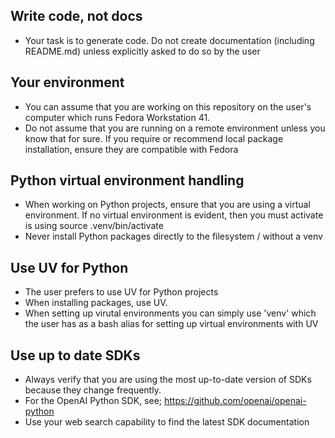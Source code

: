 ## Write code, not docs

- Your task is to generate code. Do not create documentation (including README.md) unless explicitly asked to do so by the user

## Your environment

- You can assume that you are working on this repository on the user's computer which runs Fedora Workstation 41. 
- Do not assume that you are running on a remote environment unless you know that for sure. If you require or recommend local package installation, ensure they are compatible with Fedora

## Python virtual environment handling

- When working on Python projects, ensure that you are using a virtual environment. If no virtual environment is evident, then you must activate is using source .venv/bin/activate
- Never install Python packages directly to the filesystem / without a venv

## Use UV for Python

- The user prefers to use UV for Python projects 
- When installing packages, use UV. 
- When setting up virutal environments you can simply use 'venv' which the user has as a bash alias for setting up virtual environments with UV

## Use up to date SDKs

- Always verify that you are using the most up-to-date version of SDKs because they change frequently.
- For the OpenAI Python SDK, see; https://github.com/openai/openai-python
- Use your web search capability to find the latest SDK documentation